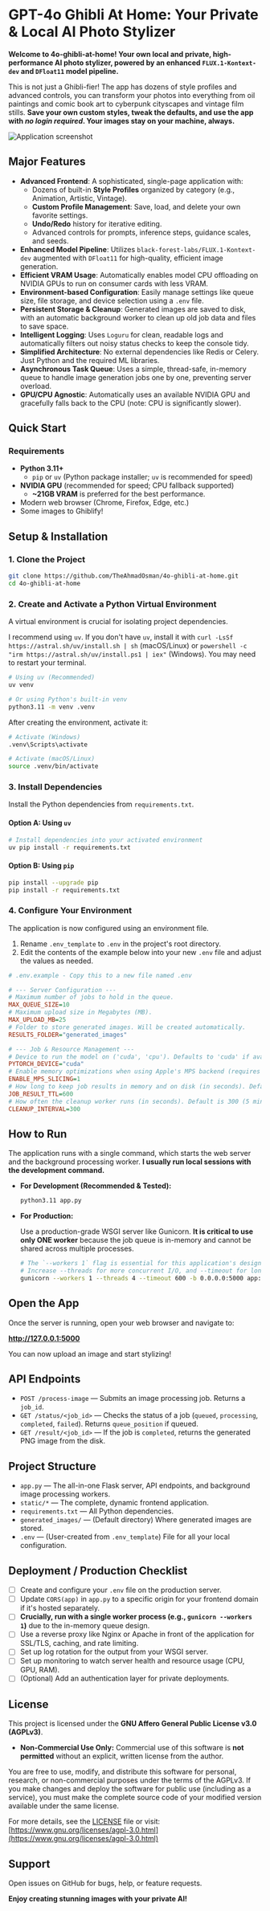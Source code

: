 # GPT-4o Ghibli At Home: Your Private & Local AI Photo Stylizer

**Welcome to 4o-ghibli-at-home! Your own local and private, high-performance AI photo stylizer, powered by an enhanced `FLUX.1-Kontext-dev` and `DFloat11` model pipeline.**

This is not just a Ghibli-fier! The app has dozens of style profiles and advanced controls, you can transform your photos into everything from oil paintings and comic book art to cyberpunk cityscapes and vintage film stills. **Save your own custom styles, tweak the defaults, and use the app with _no login required_. Your images stay on your machine, always.**

![Application screenshot](screenshot.png)

## Major Features

- **Advanced Frontend**: A sophisticated, single-page application with:
  - Dozens of built-in **Style Profiles** organized by category (e.g., Animation, Artistic, Vintage).
  - **Custom Profile Management**: Save, load, and delete your own favorite settings.
  - **Undo/Redo** history for iterative editing.
  - Advanced controls for prompts, inference steps, guidance scales, and seeds.
- **Enhanced Model Pipeline**: Utilizes `black-forest-labs/FLUX.1-Kontext-dev` augmented with `DFloat11` for high-quality, efficient image generation.
- **Efficient VRAM Usage**: Automatically enables model CPU offloading on NVIDIA GPUs to run on consumer cards with less VRAM.
- **Environment-based Configuration**: Easily manage settings like queue size, file storage, and device selection using a `.env` file.
- **Persistent Storage & Cleanup**: Generated images are saved to disk, with an automatic background worker to clean up old job data and files to save space.
- **Intelligent Logging**: Uses `Loguru` for clean, readable logs and automatically filters out noisy status checks to keep the console tidy.
- **Simplified Architecture**: No external dependencies like Redis or Celery. Just Python and the required ML libraries.
- **Asynchronous Task Queue**: Uses a simple, thread-safe, in-memory queue to handle image generation jobs one by one, preventing server overload.
- **GPU/CPU Agnostic**: Automatically uses an available NVIDIA GPU and gracefully falls back to the CPU (note: CPU is significantly slower).

## Quick Start

### Requirements

- **Python 3.11+**
  - `pip` or `uv` (Python package installer; `uv` is recommended for speed)
- **NVIDIA GPU** (recommended for speed; CPU fallback supported)
  - **~21GB VRAM** is preferred for the best performance.
- Modern web browser (Chrome, Firefox, Edge, etc.)
- Some images to Ghiblify!

## Setup & Installation

### 1. Clone the Project

```bash
git clone https://github.com/TheAhmadOsman/4o-ghibli-at-home.git
cd 4o-ghibli-at-home
```

### 2. Create and Activate a Python Virtual Environment

A virtual environment is crucial for isolating project dependencies.

I recommend using `uv`. If you don't have `uv`, install it with `curl -LsSf https://astral.sh/uv/install.sh | sh` (macOS/Linux) or `powershell -c "irm https://astral.sh/uv/install.ps1 | iex"` (Windows). You may need to restart your terminal.

```bash
# Using uv (Recommended)
uv venv

# Or using Python's built-in venv
python3.11 -m venv .venv
```

After creating the environment, activate it:

```bash
# Activate (Windows)
.venv\Scripts\activate

# Activate (macOS/Linux)
source .venv/bin/activate
```

### 3. Install Dependencies

Install the Python dependencies from `requirements.txt`.

#### Option A: Using `uv`

```bash
# Install dependencies into your activated environment
uv pip install -r requirements.txt
```

#### Option B: Using `pip`

```bash
pip install --upgrade pip
pip install -r requirements.txt
```

### 4. Configure Your Environment

The application is now configured using an environment file.

1. Rename `.env_template` to `.env` in the project's root directory.
2. Edit the contents of the example below into your new `.env` file and adjust the values as needed.

```ini
# .env.example - Copy this to a new file named .env

# --- Server Configuration ---
# Maximum number of jobs to hold in the queue.
MAX_QUEUE_SIZE=10
# Maximum upload size in Megabytes (MB).
MAX_UPLOAD_MB=25
# Folder to store generated images. Will be created automatically.
RESULTS_FOLDER="generated_images"

# --- Job & Resource Management ---
# Device to run the model on ('cuda', 'cpu'). Defaults to 'cuda' if available.
PYTORCH_DEVICE="cuda"
# Enable memory optimizations when using Apple's MPS backend (requires PYTORCH_DEVICE="mps").
ENABLE_MPS_SLICING=1
# How long to keep job results in memory and on disk (in seconds). Default is 600 (10 minutes).
JOB_RESULT_TTL=600
# How often the cleanup worker runs (in seconds). Default is 300 (5 minutes).
CLEANUP_INTERVAL=300
```

## How to Run

The application runs with a single command, which starts the web server and the background processing worker. **I usually run local sessions with the development command.**

- **For Development (Recommended & Tested):**

    ```bash
    python3.11 app.py
    ```

- **For Production:**

    Use a production-grade WSGI server like Gunicorn. **It is critical to use only ONE worker** because the job queue is in-memory and cannot be shared across multiple processes.

    ```bash
    # The `--workers 1` flag is essential for this application's design.
    # Increase --threads for more concurrent I/O, and --timeout for long-running jobs.
    gunicorn --workers 1 --threads 4 --timeout 600 -b 0.0.0.0:5000 app:app
    ```

## Open the App

Once the server is running, open your web browser and navigate to:

**<http://127.0.0.1:5000>**

You can now upload an image and start stylizing!

## API Endpoints

- `POST /process-image` — Submits an image processing job. Returns a `job_id`.
- `GET /status/<job_id>` — Checks the status of a job (`queued`, `processing`, `completed`, `failed`). Returns `queue_position` if queued.
- `GET /result/<job_id>` — If the job is `completed`, returns the generated PNG image from the disk.

## Project Structure

- `app.py` — The all-in-one Flask server, API endpoints, and background image processing workers.
- `static/*` — The complete, dynamic frontend application.
- `requirements.txt` — All Python dependencies.
- `generated_images/` — (Default directory) Where generated images are stored.
- `.env` — (User-created from `.env_template`) File for all your local configuration.

## Deployment / Production Checklist

- [ ] Create and configure your `.env` file on the production server.
- [ ] Update `CORS(app)` in `app.py` to a specific origin for your frontend domain if it's hosted separately.
- [ ] **Crucially, run with a single worker process (e.g., `gunicorn --workers 1`)** due to the in-memory queue design.
- [ ] Use a reverse proxy like Nginx or Apache in front of the application for SSL/TLS, caching, and rate limiting.
- [ ] Set up log rotation for the output from your WSGI server.
- [ ] Set up monitoring to watch server health and resource usage (CPU, GPU, RAM).
- [ ] (Optional) Add an authentication layer for private deployments.

## License

This project is licensed under the **GNU Affero General Public License v3.0 (AGPLv3)**.

- **Non-Commercial Use Only:**
    Commercial use of this software is **not permitted** without an explicit, written license from the author.

You are free to use, modify, and distribute this software for personal, research, or non-commercial purposes under the terms of the AGPLv3. If you make changes and deploy the software for public use (including as a service), you must make the complete source code of your modified version available under the same license.

For more details, see the [LICENSE](./LICENSE) file or visit:
[https://www.gnu.org/licenses/agpl-3.0.html](https://www.gnu.org/licenses/agpl-3.0.html)

## Support

Open issues on GitHub for bugs, help, or feature requests.

**Enjoy creating stunning images with your private AI!**
